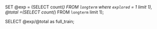 SET @exp = (SELECT count(*) FROM `longterm` where `explored` = 1 limit 1),
@total =(SELECT count(*) FROM `longterm` limit 1);

SELECT @exp/@total as full_train;